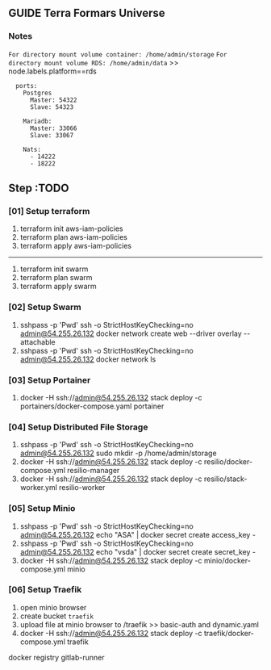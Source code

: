 ## GUIDE Terra Formars Universe

### Notes

`For directory mount volume container: /home/admin/storage`
`For directory mount volume RDS: /home/admin/data` >> node.labels.platform==rds 

```
  ports:
    Postgres
      Master: 54322
      Slave: 54323
    
    Mariadb:
      Master: 33066
      Slave: 33067

    Nats:
      - 14222
      - 18222

```


## Step :TODO

### [01] Setup terraform

1. terraform init aws-iam-policies
2. terraform plan aws-iam-policies
3. terraform apply aws-iam-policies

--------------------------------------

1. terraform init swarm
2. terraform plan swarm
3. terraform apply swarm

### [02] Setup Swarm

1. sshpass -p 'Pwd' ssh -o StrictHostKeyChecking=no admin@54.255.26.132 docker network create web --driver overlay --attachable
2. sshpass -p 'Pwd' ssh -o StrictHostKeyChecking=no admin@54.255.26.132 docker network ls

### [03] Setup Portainer

1. docker -H ssh://admin@54.255.26.132 stack deploy -c portainers/docker-compose.yaml portainer

### [04] Setup Distributed File Storage

1. sshpass -p 'Pwd' ssh -o StrictHostKeyChecking=no admin@54.255.26.132 sudo mkdir -p /home/admin/storage
2. docker -H ssh://admin@54.255.26.132 stack deploy -c resilio/docker-compose.yml resilio-manager
3. docker -H ssh://admin@54.255.26.132 stack deploy -c resilio/stack-worker.yml resilio-worker

### [05] Setup Minio

1. sshpass -p 'Pwd' ssh -o StrictHostKeyChecking=no admin@54.255.26.132 echo "ASA" | docker secret create access_key -
2. sshpass -p 'Pwd' ssh -o StrictHostKeyChecking=no admin@54.255.26.132 echo "vsda" | docker secret create secret_key -
3. docker -H ssh://admin@54.255.26.132 stack deploy -c minio/docker-compose.yml minio


### [06] Setup Traefik

1. open minio browser
2. create bucket `traefik`
2. upload file at minio browser to /traefik >> basic-auth and dynamic.yaml
3. docker -H ssh://admin@54.255.26.132 stack deploy -c traefik/docker-compose.yml traefik


docker registry
gitlab-runner